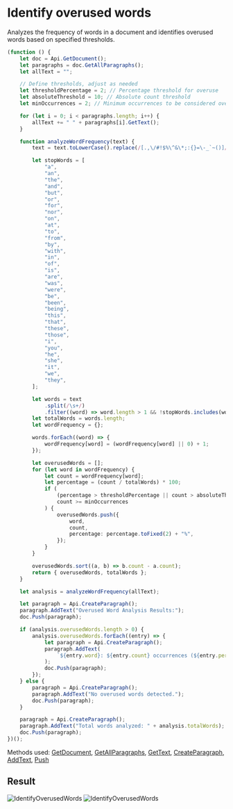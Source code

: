 # Identify overused words

Analyzes the frequency of words in a document and identifies overused words based on specified thresholds.

```ts
(function () {
    let doc = Api.GetDocument();
    let paragraphs = doc.GetAllParagraphs();
    let allText = "";

    // Define thresholds, adjust as needed
    let thresholdPercentage = 2; // Percentage threshold for overuse
    let absoluteThreshold = 10; // Absolute count threshold
    let minOccurrences = 2; // Minimum occurrences to be considered overused

    for (let i = 0; i < paragraphs.length; i++) {
        allText += " " + paragraphs[i].GetText();
    }

    function analyzeWordFrequency(text) {
        text = text.toLowerCase().replace(/[.,\/#!$%\^&\*;:{}=\-_`~()]/g, "");

        let stopWords = [
            "a",
            "an",
            "the",
            "and",
            "but",
            "or",
            "for",
            "nor",
            "on",
            "at",
            "to",
            "from",
            "by",
            "with",
            "in",
            "of",
            "is",
            "are",
            "was",
            "were",
            "be",
            "been",
            "being",
            "this",
            "that",
            "these",
            "those",
            "i",
            "you",
            "he",
            "she",
            "it",
            "we",
            "they",
        ];

        let words = text
            .split(/\s+/)
            .filter((word) => word.length > 1 && !stopWords.includes(word));
        let totalWords = words.length;
        let wordFrequency = {};

        words.forEach((word) => {
            wordFrequency[word] = (wordFrequency[word] || 0) + 1;
        });

        let overusedWords = [];
        for (let word in wordFrequency) {
            let count = wordFrequency[word];
            let percentage = (count / totalWords) * 100;
            if (
                (percentage > thresholdPercentage || count > absoluteThreshold) &&
                count >= minOccurrences
            ) {
                overusedWords.push({
                    word,
                    count,
                    percentage: percentage.toFixed(2) + "%",
                });
            }
        }

        overusedWords.sort((a, b) => b.count - a.count);
        return { overusedWords, totalWords };
    }

    let analysis = analyzeWordFrequency(allText);

    let paragraph = Api.CreateParagraph();
    paragraph.AddText("Overused Word Analysis Results:");
    doc.Push(paragraph);

    if (analysis.overusedWords.length > 0) {
        analysis.overusedWords.forEach((entry) => {
            let paragraph = Api.CreateParagraph();
            paragraph.AddText(
                `${entry.word}: ${entry.count} occurrences (${entry.percentage})`
            );
            doc.Push(paragraph);
        });
    } else {
        paragraph = Api.CreateParagraph();
        paragraph.AddText("No overused words detected.");
        doc.Push(paragraph);
    }

    paragraph = Api.CreateParagraph();
    paragraph.AddText("Total words analyzed: " + analysis.totalWords);
    doc.Push(paragraph);
})();
```

Methods used: [GetDocument](/docs/office-api/usage-api/text-document-api/Api/Methods/GetDocument.md), [GetAllParagraphs](/docs/office-api/usage-api/text-document-api/ApiDocument/Methods/GetAllParagraphs.md), [GetText](/docs/office-api/usage-api/text-document-api/ApiParagraph/Methods/GetText.md), [CreateParagraph](/docs/office-api/usage-api/text-document-api/Api/Methods/CreateParagraph.md), [AddText](/docs/office-api/usage-api/text-document-api/ApiParagraph/Methods/AddText.md), [Push](/docs/office-api/usage-api/text-document-api/ApiDocument/Methods/Push.md)

## Result

![IdentifyOverusedWords](/assets/images/plugins/identify-overused-words.png#gh-light-mode-only)
![IdentifyOverusedWords](/assets/images/plugins/identify-overused-words.dark.png#gh-dark-mode-only)
